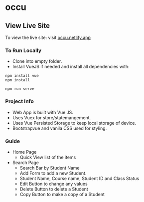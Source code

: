 # occu

## View Live Site

To view the live site: visit [occu.netlify.app](https://occu.netlify.app/#/)

### To Run Locally

- Clone into empty folder.
- Install VueJS if needed and install all dependencies with: 
```
npm install vue
npm install

npm run serve
```

### Project Info

- Web App is built with Vue JS.
- Uses Vuex for store/statemangement.
- Uses Vue Persisted Storage to keep local storage of device.
- Bootstrapvue and vanila CSS used for styling.

### Guide

- Home Page
    - Quick View list of the items
- Search Page
    - Search Bar by Student Name
    - Add Form to add a new Student.
    - Student Name, Course name, Student ID and Class Status
    - Edit Button to change any values
    - Delete Button to delete a Student
    - Copy Button to make a copy of a Student